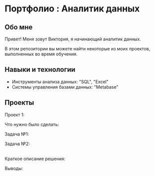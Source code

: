 # Портфолио : Аналитик данных

## Обо мне

Привет! Меня зовут Виктория, я начинающий аналитик данных.

В этом репозитории вы можете найти некоторые из моих проектов, выполненных во время обучения.
<br>

## Навыки и технологии
- Инструменты анализа данных: "SQL", "Excel"
- Системы управления базами данных: "Metabase"


## Проекты
<p> Проект 1: <p>
<p> Что нужно было сделать: <p>
<p> Задача №1: <p>
<p> Задача №2: <p>
<br>
Краткое описание решения:
<br>
  
Выводы:
